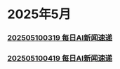 # 2025年5月
### [202505100319 每日AI新闻速递](./202505100319.md)

### [202505100419 每日AI新闻速递](./202505100419.md)